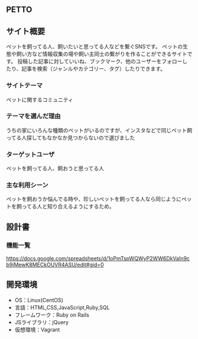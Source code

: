 ## PETTO

## サイト概要
ペットを飼ってる人、飼いたいと思ってる人などを繋ぐSNSです。
ペットの生態や飼い方など情報収集の場や飼い主同士の繋がりを作ることができるサイトです。
投稿した記事に対していいね、ブックマーク、他のユーザーをフォローしたり、記事を検索（ジャンルやカテゴリー、タグ）したりできます。

### サイトテーマ
ペットに関するコミュニティ

### テーマを選んだ理由
うちの家にいろんな種類のペットがいるのですが、インスタなどで同じペット飼ってる人探してもなかなか見つからないので選びました

### ターゲットユーザ
ペットを飼ってる人、飼おうと思ってる人

### 主な利用シーン
ペットを飼おうか悩んでる時や、珍しいペットを飼ってる人なら同じようにペットを飼ってる人と知り合えるようにするため。


## 設計書

### 機能一覧
https://docs.google.com/spreadsheets/d/1oPmTspWQWyP2WW6DkVaIn9cb9jMewK8MECkOUVR4ASU/edit#gid=0

## 開発環境
- OS：Linux(CentOS)
- 言語：HTML,CSS,JavaScript,Ruby,SQL
- フレームワーク：Ruby on Rails
- JSライブラリ：jQuery
- 仮想環境：Vagrant

